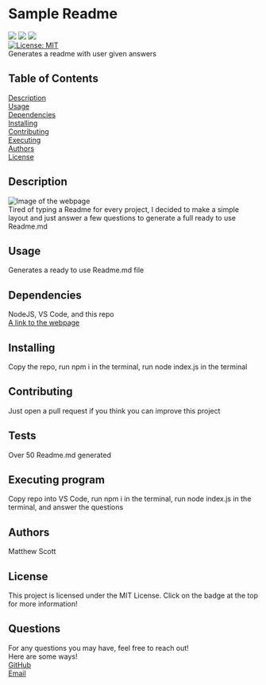 # Sample Readme
  <img src="https://img.shields.io/badge/HTML5-E34F26?style=for-the-badge&logo=html5&logoColor=white " /> <img src="https://img.shields.io/badge/CSS3-1572B6?style=for-the-badge&logo=css3&logoColor=white " /> <img src="https://img.shields.io/badge/JavaScript-323330?style=for-the-badge&logo=javascript&logoColor=F7DF1E " /> <br>
  [![License: MIT](https://img.shields.io/badge/License-MIT-yellow.svg)](https://opensource.org/licenses/MIT)
  <br>
Generates a readme with user given answers

## Table of Contents

[Description](#Description) <br>
[Usage](#Usage) <br>
[Dependencies](#Dependencies) <br>
[Installing](#Installing) <br>
[Contributing](#Contributing) <br>
[Executing](#Executing) <br>
[Authors](#Authors) <br>
[License](#License) <br>


## Description <a name="Description"></a>
![Image of the webpage](https://placehold.co/600x400.png) <br>
Tired of typing a Readme for every project, I decided to make a simple layout and just answer a few questions to generate a full ready to use Readme.md




## Usage <a name="Usage"></a>
Generates a ready to use Readme.md file

## Dependencies <a name="Dependencies"></a>
NodeJS, VS Code, and this repo <br>
<a href="FakeURL" alt="WeatherApp">A link to the webpage</a>

## Installing <a name="Installing"></a>
Copy the repo, run npm i in the terminal, run node index.js in the terminal

## Contributing <a name="Contributing"></a>
Just open a pull request if you think you can improve this project

## Tests <a name="Tests"></a>
Over 50 Readme.md generated

## Executing program <a name="Executing"></a>
Copy repo into VS Code, run npm i in the terminal, run node index.js in the terminal, and answer the questions

## Authors <a name="Authors"></a>
Matthew Scott

## License <a name="License"></a>
This project is licensed under the MIT License. Click on the badge at the top for more information!

## Questions

For any questions you may have, feel free to reach out! <br>
Here are some ways! <br>
<a href="https://github.com/MScott-Dev" alt="GitHub">GitHub</a> <br>
<a href="mailto:MScott0199@gmail.com">Email</a>

